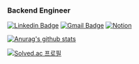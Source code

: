 ### Backend Engineer

<!-- 링크드인, 지메일, 노션 페이지 링크 -->
[![Linkedin Badge](https://img.shields.io/badge/-LinkedIn-blue?style=for-the-badge&logo=Linkedin&logoColor=white&link=https://www.linkedin.com/in/%EC%9B%85%ED%98%84-%EC%A1%B0-b24a30207/)](https://www.linkedin.com/in/%EC%9B%85%ED%98%84-%EC%A1%B0-b24a30207/) [![Gmail Badge](https://img.shields.io/badge/Gmail-d14836?style=for-the-badge&logo=Gmail&logoColor=white&link=mailto:tofan12312@gmail.com)](mailto:tofan123123@gmail.com) [![Notion](https://img.shields.io/badge/Notion-%23000000.svg?style=for-the-badge&logo=notion&logoColor=white)
](https://www.notion.so/3843c61a8f3642e28e3fe00112c5af5e)

<!-- Stats 뱃지 -->
[![Anurag's github stats](https://github-readme-stats.vercel.app/api?username=tofan0412)](https://github.com/anuraghazra/github-readme-stats) 

<!-- Solved.ac 프로필 -->
[![Solved.ac
프로필](http://mazassumnida.wtf/api/v2/generate_badge?boj=tofan123)](https://solved.ac/tofan123)




<!--
**tofan0412/tofan0412** is a ✨ _special_ ✨ repository because its `README.md` (this file) appears on your GitHub profile.

Here are some ideas to get you started:

- 🔭 I’m currently working on ...
- 🌱 I’m currently learning ...
- 👯 I’m looking to collaborate on ...
- 🤔 I’m looking for help with ...
- 💬 Ask me about ...
- 📫 How to reach me: ...
- 😄 Pronouns: ...
- ⚡ Fun fact: ...
-->
